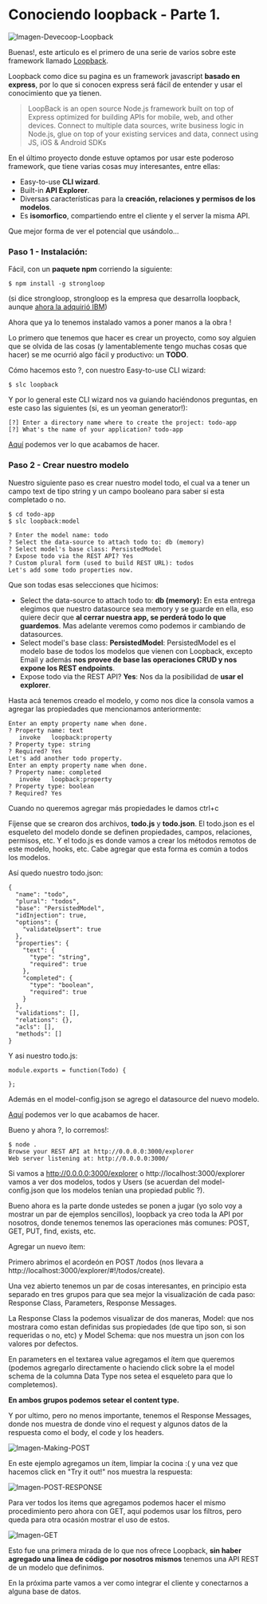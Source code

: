 # Conociendo loopback - Parte 1.

![Imagen-Devecoop-Loopback](https://raw.githubusercontent.com/Fblind/loopback-todo-example/master/images/Devecoop-Loopback.png)

Buenas!, este articulo es el primero de una serie de varios sobre este framework llamado [Loopback].

Loopback como dice su pagina es un framework javascript **basado en express**, por lo que si conocen express será fácil de entender y usar el conocimiento que ya tienen. 
> LoopBack is an open source Node.js framework built on top of Express optimized for building APIs for mobile, web, and other devices. Connect to multiple data sources, write business logic in Node.js, glue on top of your existing services and data, connect using JS, iOS & Android SDKs

En el último proyecto donde estuve optamos por usar este poderoso framework, que tiene varias cosas muy interesantes, entre ellas:
- Easy-to-use **CLI wizard**.
- Built-in **API Explorer**.
- Diversas características para la **creación, relaciones y permisos de los modelos**.
- Es **isomorfico**, compartiendo entre el cliente y el server la misma API.

Que mejor forma de ver el potencial que usándolo...

### Paso 1 - Instalación:

Fácil, con un **paquete npm** corriendo la siguiente:
```
$ npm install -g strongloop
```
(si dice strongloop, strongloop es la empresa que desarrolla loopback, aunque [ahora la adquirió IBM][df2])

Ahora que ya lo tenemos instalado vamos a poner manos a la obra !

Lo primero que tenemos que hacer es crear un proyecto, como soy alguien que se olvida de las cosas (y lamentablemente tengo muchas cosas que hacer) se me ocurrió algo fácil y productivo: un **TODO**.

Cómo hacemos esto ?, con nuestro Easy-to-use CLI wizard:
```
$ slc loopback
```
Y por lo general este CLI wizard nos va guiando haciéndonos preguntas, en este caso las siguientes (si, es un yeoman generator!):
```
[?] Enter a directory name where to create the project: todo-app
[?] What's the name of your application? todo-app
```

[Aquí][step0] podemos ver lo que acabamos de hacer.

### Paso 2 - Crear nuestro modelo
Nuestro siguiente paso es crear nuestro model todo, el cual va a tener un campo text de tipo string y un campo booleano para saber si esta completado o no.
```
$ cd todo-app
$ slc loopback:model
```
```
? Enter the model name: todo
? Select the data-source to attach todo to: db (memory)
? Select model's base class: PersistedModel
? Expose todo via the REST API? Yes
? Custom plural form (used to build REST URL): todos
Let's add some todo properties now.
```

Que son todas esas selecciones que hicimos:
- Select the data-source to attach todo to: **db (memory):** En esta entrega elegimos que nuestro datasource sea memory y se guarde en ella, eso quiere decir que **al cerrar nuestra app, se perderá todo lo que guardemos**. Mas adelante veremos como podemos ir cambiando de datasources.
- Select model's base class: **PersistedModel**: PersistedModel es el modelo base de todos los modelos que vienen con Loopback, excepto Email y además **nos provee de base las operaciones CRUD y nos expone los REST endpoints**.
- Expose todo via the REST API? **Yes**: Nos da la posibilidad de **usar el explorer**.

Hasta acá tenemos creado el modelo, y como nos dice la consola vamos a agregar las propiedades que mencionamos anteriormente:

```
Enter an empty property name when done.
? Property name: text
   invoke   loopback:property
? Property type: string
? Required? Yes
Let's add another todo property.
Enter an empty property name when done.
? Property name: completed
   invoke   loopback:property
? Property type: boolean
? Required? Yes
```
Cuando no queremos agregar más propiedades le damos ctrl+c

Fíjense que se crearon dos archivos, **todo.js** y **todo.json**. El todo.json es el esqueleto del modelo donde se definen propiedades, campos, relaciones, permisos, etc. Y el todo.js es donde vamos a crear los métodos remotos de este modelo, hooks, etc.
Cabe agregar que esta forma es común a todos los modelos.

Así quedo nuestro todo.json:
```
{
  "name": "todo",
  "plural": "todos",
  "base": "PersistedModel",
  "idInjection": true,
  "options": {
    "validateUpsert": true
  },
  "properties": {
    "text": {
      "type": "string",
      "required": true
    },
    "completed": {
      "type": "boolean",
      "required": true
    }
  },
  "validations": [],
  "relations": {},
  "acls": [],
  "methods": []
}
```
Y asi nuestro todo.js:
```
module.exports = function(Todo) {

};
```
Además en el model-config.json se agrego el datasource del nuevo modelo.

[Aquí][step1] podemos ver lo que acabamos de hacer.

Bueno y ahora ?, lo corremos!:
```
$ node .
Browse your REST API at http://0.0.0.0:3000/explorer
Web server listening at: http://0.0.0.0:3000/
```

Si vamos a http://0.0.0.0:3000/explorer o http://localhost:3000/explorer vamos a ver dos modelos, todos y Users (se acuerdan del model-config.json que los modelos tenían una propiedad public ?).

Bueno ahora es la parte donde ustedes se ponen a jugar (yo solo voy a mostrar un par de ejemplos sencillos), loopback ya creo toda la API por nosotros, donde tenemos tenemos las operaciones más comunes: POST, GET, PUT, find, exists, etc.

Agregar un nuevo ítem:

Primero abrimos el acordeón en POST /todos (nos llevara a http://localhost:3000/explorer/#!/todos/create). 

Una vez abierto tenemos un par de cosas interesantes, en principio esta separado en tres grupos para que sea mejor la visualización de cada paso: Response Class, Parameters, Response Messages.

La Response Class la podemos visualizar de dos maneras, Model: que nos mostrara como estan definidas sus propiedades (de que tipo son, si son requeridas o no, etc) y Model Schema: que nos muestra un json con los valores por defectos.
 
En parameters en el textarea value agregamos el ítem que queremos (podemos agregarlo directamente o haciendo click sobre la el model schema de la columna Data Type nos setea el esqueleto para que lo completemos).
 
**En ambos grupos podemos setear el content type.**
 
Y por ultimo, pero no menos importante, tenemos el Response Messages, donde nos muestra de donde vino el request y algunos datos de la respuesta como el body, el code y los headers.

![Imagen-Making-POST](https://raw.githubusercontent.com/Fblind/loopback-todo-example/master/images/POST-todo-app-pt1.es.png)

En este ejemplo agregamos un ítem, limpiar la cocina :( y una vez que hacemos click en "Try it out!" nos muestra la respuesta:

![Imagen-POST-RESPONSE](https://raw.githubusercontent.com/Fblind/loopback-todo-example/master/images/POST-RESPONSE-todo-app-pt1.es.png)

Para ver todos los items que agregamos podemos hacer el mismo procedimiento pero ahora con GET, aquí podemos usar los filtros, pero queda para otra ocasión mostrar el uso de estos.

![Imagen-GET](https://raw.githubusercontent.com/Fblind/loopback-todo-example/master/images/GET-RESPONSE-todo-app-pt1.es.png)

Esto fue una primera mirada de lo que nos ofrece Loopback, **sin haber agregado una linea de código por nosotros mismos** tenemos una API REST de un modelo que definimos.

En la próxima parte vamos a ver como integrar el cliente y conectarnos a alguna base de datos.

   [Loopback]: <http://loopback.io/>
   [df2]:https://strongloop.com/strongblog/ibm-express-loopback-node-js/
   [step0]: https://github.com/Fblind/loopback-todo-example/tree/step-0
   [step1]:https://github.com/Fblind/loopback-todo-example/tree/step-1